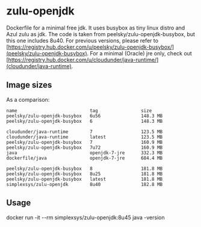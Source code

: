 # zulu-openjdk

Dockerfile for a minimal free jdk. It uses busybox as tiny linux distro and Azul zulu as jdk. The code is taken from peelsky/zulu-openjdk-busybox, but this one includes 8u40. For previous versions, please refer to [https://registry.hub.docker.com/u/peelsky/zulu-openjdk-busybox/](peelsky/zulu-openjdk-busybox). For a minimal (Oracle) jre only, check out [https://registry.hub.docker.com/u/cloudunder/java-runtime/](cloudunder/java-runtime).

## Image sizes

As a comparison:

```
name                           tag                size  
peelsky/zulu-openjdk-busybox   6u56               148.3 MB
peelsky/zulu-openjdk-busybox   6                  148.3 MB

cloudunder/java-runtime        7                  123.5 MB
cloudunder/java-runtime        latest             123.5 MB
peelsky/zulu-openjdk-busybox   7                  160.9 MB
peelsky/zulu-openjdk-busybox   7u72               160.9 MB
java                           openjdk-7-jre      332.3 MB
dockerfile/java                openjdk-7-jre      684.4 MB

peelsky/zulu-openjdk-busybox   8                  181.8 MB
peelsky/zulu-openjdk-busybox   8u25               181.8 MB
peelsky/zulu-openjdk-busybox   latest             181.8 MB
simplexsys/zulu-openjdk        8u40               182.8 MB
```


## Usage

docker run -it --rm simplexsys/zulu-openjdk:8u45 java -version

